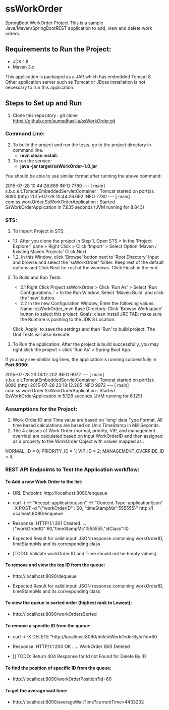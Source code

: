 # ssWorkOrder
SpringBoot WorkOrder Project
This is a sample Java/Maven/SpringBootREST application to add, view and delete work orders.

## Requirements to Run the Project:
* JDK 1.8 
* Maven 3.x

This application is packaged as a JAR which has embedded Tomcat 8. Other application server such as Tomcat or JBoss installation is not necessary to run this application. 

## Steps to Set up and Run
1. Clone this repository : git clone https://github.com/sumedhasilla/ssWorkOrder.git

### Command Line:
2. To build the project and run the tests, go to the project directory in command line. 
      * **mvn clean install.** 
3. To run the service: 
      * **java -jar target/ssWorkOrder-1.0.jar**

You should be able to see similar format after running the above command:


2015-07-28 10:44:26.689  INFO 7780 --- [           main] s.b.c.e.t.TomcatEmbeddedServletContainer : Tomcat started on port(s): 8090 (http)
2015-07-28 10:44:26.692  INFO 7780 --- [           main] com.ss.workOrder.SsWorkOrderApplication  : Started SsWorkOrderApplication in 7.835 seconds (JVM running for 8.843)

### STS:

1. To Import Project in STS:
 * 1.1. After you clone the project in Step 1,  Open STS > In the 'Project Explorer' pane > Right Click > Click 'Import' > Select Option 'Maven / Existing Maven Projects' Click Next.
 * 1.2. In this Window, click 'Browse' button next to 'Root Directory' Input and browse and select the 'ssWorkOrder' folder. Keep rest of the default options and Click Next for rest of the windows. Click Finish in the end.
2. To Build and Run Tests: 
	* 2.1 Right Click Project ssWorkOrder > Click 'Run As' >  Select 'Run Configurations..' > In the Run Window, Select 'Maven Build' and click the 'new' button.
	* 2.2 In the new Configuration Window, Enter the following values:
	 Name: ssWorkOrder_mvn
	 Base Directory: Click 'Browse Workspace' button to select this project. 
	 Goals: clean install
	 JRE TAB: make sure the Runtime is pointing to the JDK 8 Location.
	 
	 Click 'Apply' to save the settings and then 'Run' to build project. The Unit Tests will also execute. 
	
3. To Run the application: After the project is build successfully, you may right click the project > click  'Run As' > Spring Boot App. 

If you may see similar log lines, the application is running successfully in **Port 8090**:

2015-07-28 23:18:12.202  INFO 9972 --- [           main] s.b.c.e.t.TomcatEmbeddedServletContainer : Tomcat started on port(s): 8090 (http)
2015-07-28 23:18:12.205  INFO 9972 --- [           main] com.ss.workOrder.SsWorkOrderApplication  : Started SsWorkOrderApplication in 5.128 seconds (JVM running for 6.129)

### Assumptions for the Project:
1. Work Order ID and Time value are based on 'long' data Type Format. All time based calculations are based on Unix TimeStamp in MilliSeconds.
2. The 4 classes of Work Order (normal, priority, VIP, and management override) are calculated based on input WorkOrderID and then assigned as a property to the WorkOrder Object with values mapped as :

 NORMAL_ID = 0;
  PRIORITY_ID = 1;
  VIP_ID = 2;
  MANAGEMENT_OVERRIDE_ID = 3; 

### REST API Endpoints to Test the Application workflow:

#### To Add a new Work Order to the list:
* URL Endpoint:  http://localhost:8090/enqueue

* curl -i -H "Accept: application/json" -H "Content-Type: application/json" -X POST -d "{\"workOrderID\" : 60, \"timeStampMs\":555555}" http://l
ocalhost:8090/enqueue

* Response:
HTTP/1.1 201 Created
....
{"workOrderID":60,"timeStampMs":555555,"idClass":3}

* Expected Result for valid input: JSON response containing workOrderID, timeStampMs and its corresponding class
* [TODO: Validate workOrder ID and Time should not be Empty values]

#### To remove and view the top ID from the queue:
* http://localhost:8090/dequeue

* Expected Result for valid input: JSON response containing workOrderID, timeStampMs and its corresponding class

#### To view the queue in sorted order (highest rank to Lowest):
* http://localhost:8090/workOrdersSorted

#### To remove a specific ID from the queue:
* curl -i -X DELETE "http://localhost:8090/deleteWorkOrderById?id=60

* Response:
HTTP/1.1 200 OK
.....
WorkOrder (60) Deleted

* [] TODO: Return 404 Response for Id not Found for Delete By ID

#### To find the position of specific ID from the queue:
* http://localhost:8090/workOrderPosition?id=60

#### To get the average wait time:
* http://localhost:8090/averageWaitTime?currentTime=4433232
